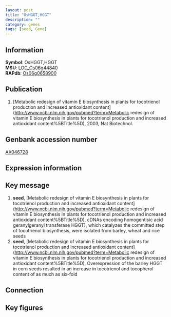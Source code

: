 ```yaml
---
layout: post
title: "OsHGGT,HGGT"
description: ""
category: genes
tags: [seed, Gene]
---
```


## Information
__Symbol__: OsHGGT,HGGT  
__MSU__: [LOC_Os06g44840](http://rice.plantbiology.msu.edu/cgi-bin/ORF_infopage.cgi?orf=LOC_Os06g44840)  
__RAPdb__: [Os06g0658900](http://rapdb.dna.affrc.go.jp/viewer/gbrowse_details/irgsp1?name=Os06g0658900)  

## Publication
1. [Metabolic redesign of vitamin E biosynthesis in plants for tocotrienol production and increased antioxidant content](http://www.ncbi.nlm.nih.gov/pubmed?term=Metabolic redesign of vitamin E biosynthesis in plants for tocotrienol production and increased antioxidant content%5BTitle%5D), 2003, Nat Biotechnol.

## Genbank accession number
[AX046728](http://www.ncbi.nlm.nih.gov/nuccore/AX046728)  

## Expression information

## Key message
1. __seed__, [Metabolic redesign of vitamin E biosynthesis in plants for tocotrienol production and increased antioxidant content](http://www.ncbi.nlm.nih.gov/pubmed?term=Metabolic redesign of vitamin E biosynthesis in plants for tocotrienol production and increased antioxidant content%5BTitle%5D),  cDNAs encoding homogentisic acid geranylgeranyl transferase HGGT), which catalyzes the committed step of tocotrienol biosynthesis, were isolated from barley, wheat and rice seeds
2. __seed__, [Metabolic redesign of vitamin E biosynthesis in plants for tocotrienol production and increased antioxidant content](http://www.ncbi.nlm.nih.gov/pubmed?term=Metabolic redesign of vitamin E biosynthesis in plants for tocotrienol production and increased antioxidant content%5BTitle%5D),  Overexpression of the barley HGGT in corn seeds resulted in an increase in tocotrienol and tocopherol content of as much as six-fold

## Connection

## Key figures


